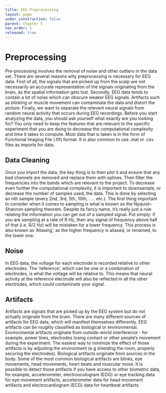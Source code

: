```yaml
---
title: EEG Preprocessing
layout: page
under_construction: false
parent: Chapter 5
nav_order: 1
released: true
---
```


# Preprocessing
Pre-processing involves the removal of noise and other outliers in the data set. There are several reasons why preprocessing is necessary for EEG data. First of all, the signals that are picked up from the scalp are not necessarily an accurate representation of the signals originating from the brain, as the spatial information gets lost. Secondly, EEG data tends to contain a lot of noise which can obscure weaker EEG signals. Artifacts such as blinking or muscle movement can contaminate the data and distort the picture. Finally, we want to separate the relevant neural signals from random neural activity that occurs during EEG recordings. Before you start analyzing the data, you should ask yourself what exactly are you looking for? You only need to keep the features that are relevant to the specific experiment that you are doing to decrease the computational complexity and time it takes to compute. Most data that is taken is in the form of Functional Imaging File (.fif) format. It is also common to use .mat or .csv files as imports for data.

## Data Cleaning
Once you import the data, the key thing is to then plot it and ensure that any bad channels are removed and replace them with splines. Then filter the frequencies into the bands which are relevant to the project. To decrease even further the computational complexity, it is important to downsample, or decrease the number of samples used, the data. This is done by selecting an nth sample (every 2nd, 3rd, 5th, 10th, . . . etc.). The first thing important to consider when it comes to sampling is what is known as the Nyquist–Shannon sampling theorem. Despite its fancy name, it’s really just a rule relating the information you can get out of a sampled signal. Put simply: if you are sampling at a rate of R Hz, then any signal of frequency above half of that (i.e. R/2 Hz) will be mistaken for a lower frequency. This process is also known as ‘Aliasing’, as the higher frequency is aliased, or renamed, to the lower one.

## Noise
In EEG data, the voltage for each electrode is recorded relative to other electrodes. The ‘reference’, which can be one or a combination of electrodes, is what the voltage will be relative to. This means that neural activity at the reference electrode will also be reflected in all the other electrodes, which could contaminate your signal.

## Artifacts
Artifacts are signals that are picked up by the EEG system but do not actually originate from the brain. There are many different sources of artifacts for EEG data, which will manifest themselves differently. EEG artifacts can be roughly classified as biological or environmental. Environmental artifacts originate from outside-world interference - for example, power lines, electrodes losing contact or other people’s movement during the experiment. The easiest way to minimize the effect of those artifacts is by adjusting the environment (e.g shielding the room, properly securing the electrodes). Biological artifacts originate from sources in the body. Some of the most common biological artifacts are blinks, eye movements, head movements, heart beats and muscular noise. It is possible to detect those artifacts if you have access to other biometric data, for example, accelerometer, electrooculogram (EOG) or eye tracking data for eye movement artifacts, accelerometer data for head movement artifacts and electrocardiogram (ECG) data for heartbeat artifacts.